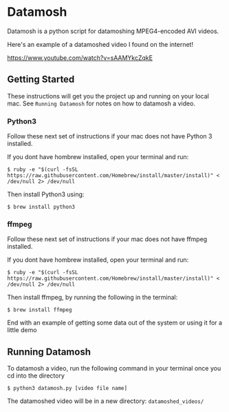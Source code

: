 # Datamosh

Datamosh is a python script for datamoshing MPEG4-encoded AVI videos. 

Here's an example of a datamoshed video I found on the internet!

https://www.youtube.com/watch?v=sAAMYkcZqkE

## Getting Started

These instructions will get you the project up and running on your local mac. See `Running Datamosh` for notes on how to datamosh a video.

### Python3

Follow these next set of instructions if your mac does not have Python 3 installed.

If you dont have hombrew installed, open your terminal and run:
```
$ ruby -e "$(curl -fsSL https://raw.githubusercontent.com/Homebrew/install/master/install)" < /dev/null 2> /dev/null
```

Then install Python3 using:
```
$ brew install python3
```

### ffmpeg

Follow these next set of instructions if your mac does not have ffmpeg installed.

If you dont have hombrew installed, open your terminal and run:
```
$ ruby -e "$(curl -fsSL https://raw.githubusercontent.com/Homebrew/install/master/install)" < /dev/null 2> /dev/null
```

Then install ffmpeg, by running the following in the terminal:
```
$ brew install ffmpeg
```

End with an example of getting some data out of the system or using it for a little demo

## Running Datamosh

To datamosh a video, run the following command in your terminal once you cd into the directory
```
$ python3 datamosh.py [video file name]
```
The datamoshed video will be in a new directory: `datamoshed_videos/`
